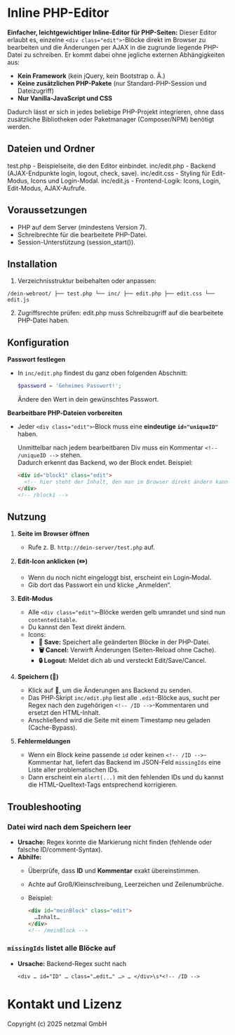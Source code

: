 # Inline PHP-Editor

**Einfacher, leichtgewichtiger Inline-Editor für PHP-Seiten:**  Dieser Editor erlaubt es, einzelne `<div class="edit">`-Blöcke direkt im Browser zu bearbeiten und die Änderungen per AJAX in die zugrunde liegende PHP-Datei zu schreiben. Er kommt dabei ohne jegliche externen Abhängigkeiten aus:  

- **Kein Framework** (kein jQuery, kein Bootstrap o. Ä.)  
- **Keine zusätzlichen PHP-Pakete** (nur Standard-PHP-Session und Dateizugriff)  
- **Nur Vanilla-JavaScript und CSS**  

Dadurch lässt er sich in jedes beliebige PHP-Projekt integrieren, ohne dass zusätzliche Bibliotheken oder Paketmanager (Composer/NPM) benötigt werden.  

## Dateien und Ordner
test.php         - Beispielseite, die den Editor einbindet.
inc/edit.php     - Backend (AJAX-Endpunkte login, logout, check, save).
inc/edit.css     - Styling für Edit-Modus, Icons und Login-Modal.
inc/edit.js      - Frontend-Logik: Icons, Login, Edit-Modus, AJAX-Aufrufe.

## Voraussetzungen
* PHP auf dem Server (mindestens Version 7).
* Schreibrechte für die bearbeitete PHP-Datei.
* Session-Unterstützung (session_start()).

## Installation

1. Verzeichnisstruktur beibehalten oder anpassen:

`
/dein-webroot/
  ├── test.php
  └── inc/
      ├── edit.php
      ├── edit.css
      └── edit.js
`

2. Zugriffsrechte prüfen: edit.php muss Schreibzugriff auf die bearbeitete PHP-Datei haben.

## Konfiguration

**Passwort festlegen**  
* In `inc/edit.php` findest du ganz oben folgenden Abschnitt:

  ```php
  $password = 'Geheimes Passwort!';
  ```
  Ändere den Wert in dein gewünschtes Passwort.

**Bearbeitbare PHP‐Dateien vorbereiten**  
- Jeder `<div class="edit">`‐Block muss eine **eindeutige `id="uniqueID"`** haben.  

  Unmittelbar nach jedem bearbeitbaren Div muss ein Kommentar `<!-- /uniqueID -->` stehen.  
  Dadurch erkennt das Backend, wo der Block endet. Beispiel:
  
  ```html
  <div id="block1" class="edit">
    <!-- hier steht der Inhalt, den man im Browser direkt ändern kann -->
  </div>
  <!-- /block1 -->
  ```
  
## Nutzung

1. **Seite im Browser öffnen**  
   - Rufe z. B. `http://dein-server/test.php` auf.

2. **Edit-Icon anklicken (✏️)**  
   - Wenn du noch nicht eingeloggt bist, erscheint ein Login‐Modal.
   - Gib dort das Passwort ein und klicke „Anmelden“.

3. **Edit-Modus**  
   - Alle `<div class="edit">`‐Blöcke werden gelb umrandet und sind nun `contenteditable`.  
   - Du kannst den Text direkt ändern.  
   - Icons:  
     - **💾 Save:** Speichert alle geänderten Blöcke in der PHP-Datei.  
     - **🗑️ Cancel:** Verwirft Änderungen (Seiten-Reload ohne Cache).  
     - **🔒 Logout:** Meldet dich ab und versteckt Edit/Save/Cancel.

4. **Speichern (💾)**  
   - Klick auf 💾, um die Änderungen ans Backend zu senden.  
   - Das PHP‐Skript `inc/edit.php` liest alle `.edit`-Blöcke aus, sucht per Regex nach den zugehörigen `<!-- /ID -->`-Kommentaren und ersetzt den HTML-Inhalt.  
   - Anschließend wird die Seite mit einem Timestamp neu geladen (Cache-Bypass).

5. **Fehlermeldungen**  
   - Wenn ein Block keine passende `id` oder keinen `<!-- /ID -->`-Kommentar hat, liefert das Backend im JSON-Feld `missingIds` eine Liste aller problematischen IDs.  
   - Dann erscheint ein `alert(...)` mit den fehlenden IDs und du kannst die HTML-Quelltext‐Tags entsprechend korrigieren.

## Troubleshooting

### Datei wird nach dem Speichern leer
- **Ursache:** Regex konnte die Markierung nicht finden (fehlende oder falsche ID/comment-Syntax).  
- **Abhilfe:**  
  - Überprüfe, dass **ID** und **Kommentar** exakt übereinstimmen.  
  - Achte auf Groß/​Kleinschreibung, Leerzeichen und Zeilenumbrüche.  
  - Beispiel:
  
    ```html
    <div id="meinBlock" class="edit">
      …Inhalt…
    </div>
    <!-- /meinBlock -->
    ```

### `missingIds` listet alle Blöcke auf
- **Ursache:** Backend-Regex sucht nach 

  ```regex
  <div … id="ID" … class="…edit…" …> … </div>\s*<!-- /ID -->
  ```

# Kontakt und Lizenz

Copyright (c) 2025 netzmal GmbH
